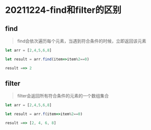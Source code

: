 # 20211224-find和filter的区别

## find

> find会依次遍历每个元素，当遇到符合条件的时候，立即返回该元素

```js
let arr = [2,4,5,6,8]

let result = arr.find(item=>item%2==0)

result ==> 2
```

## filter

> filter会返回所有符合条件的元素的一个数组集合

```js
let arr = [2,4,5,6,8]

let result = arr.f(item=>item%2==0)

result ==> [2, 4, 6, 8]
```

